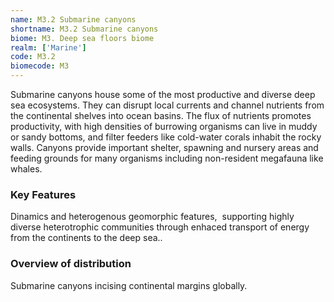 ```yaml
---
name: M3.2 Submarine canyons
shortname: M3.2 Submarine canyons
biome: M3. Deep sea floors biome
realm: ['Marine']
code: M3.2
biomecode: M3
---
```


Submarine canyons house some of the most productive and diverse deep sea ecosystems. They can disrupt local currents and  channel nutrients from the continental shelves into ocean basins. The flux of nutrients promotes productivity, with high densities of burrowing organisms can live in muddy or sandy bottoms, and filter feeders like cold-water corals inhabit the rocky walls. Canyons provide important shelter, spawning and nursery areas and feeding grounds for many organisms including non-resident megafauna like whales.

### Key Features

Dinamics and heterogenous geomorphic features,  supporting highly diverse heterotrophic communities through enhaced transport of energy from the continents to the deep sea..

### Overview of distribution

Submarine canyons incising continental margins globally.
